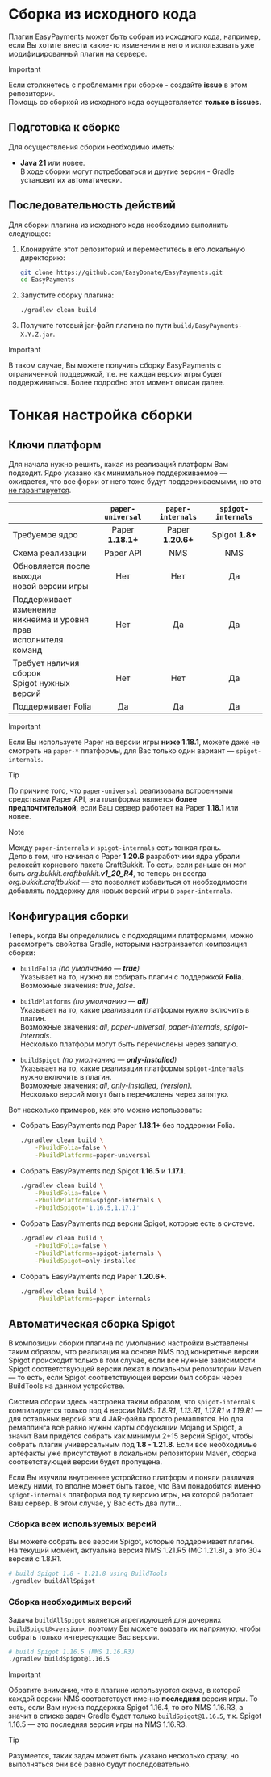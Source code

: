 # Сборка из исходного кода
Плагин EasyPayments может быть собран из исходного кода, например, если Вы хотите внести какие-то изменения
в него и использовать уже модифицированный плагин на сервере.

> [!IMPORTANT]
> Если столкнетесь с проблемами при сборке - создайте **issue** в этом репозитории.<br>
> Помощь со сборкой из исходного кода осуществляется **только в issues**.

## Подготовка к сборке
Для осуществления сборки необходимо иметь:
- **Java 21** или новее.<br>
  В ходе сборки могут потребоваться и другие версии - Gradle установит их автоматически.

## Последовательность действий
Для сборки плагина из исходного кода необходимо выполнить следующее:
1. Клонируйте этот репозиторий и переместитесь в его локальную директорию:
   ```bash
   git clone https://github.com/EasyDonate/EasyPayments.git
   cd EasyPayments
   ```
2. Запустите сборку плагина:
   ```bash
   ./gradlew clean build
   ```
3. Получите готовый jar-файл плагина по пути `build/EasyPayments-X.Y.Z.jar`.

> [!IMPORTANT]
> В таком случае, Вы можете получить сборку EasyPayments с ограниченной поддержкой,
> т.е. не каждая версия игры будет поддерживаться. Более подробно этот момент описан далее.

# Тонкая настройка сборки

## Ключи платформ
Для начала нужно решить, какая из реализаций платформ Вам подходит. Ядро указано
как минимальное поддерживаемое — ожидается, что все форки от него тоже будут
поддерживаемыми, но это [не гарантируется](/docs/3rd-party-platforms.md).

|                                                                        | `paper-universal` | `paper-internals` | `spigot-internals` |
|------------------------------------------------------------------------|:-----------------:|:-----------------:|:------------------:|
| Требуемое ядро                                                         | Paper **1.18.1+** | Paper **1.20.6+** |  Spigot **1.8+**   |
| Схема реализации                                                       |     Paper API     |        NMS        |        NMS         |
| Обновляется после выхода<br>новой версии игры                          |        Нет        |        Нет        |         Да         |
| Поддерживает изменение<br>никнейма и уровня прав<br>исполнителя команд |        Нет        |        Да         |         Да         |
| Требует наличия сборок<br>Spigot нужных версий                         |        Нет        |        Нет        |         Да         |
| Поддерживает Folia                                                     |        Да         |        Да         |         Да         |

> [!IMPORTANT]
> Если Вы используете Paper на версии игры **ниже 1.18.1**, можете даже не смотреть на
> `paper-*` платформы, для Вас только один вариант — `spigot-internals`.

> [!TIP]
> По причине того, что `paper-universal` реализована встроенными средствами Paper API,
> эта платформа является **более предпочтительной**, если Ваш сервер работает на
> Paper **1.18.1** или новее.

> [!NOTE]
> Между `paper-internals` и `spigot-internals` есть тонкая грань.<br>
> Дело в том, что начиная с Paper **1.20.6** разработчики ядра убрали релокейт
> корневого пакета CraftBukkit. То есть, если раньше он мог быть *org.bukkit.craftbukkit.**v1_20_R4***,
> то теперь он всегда *org.bukkit.craftbukkit* — это позволяет избавиться от необходимости
> добавлять поддержку для новых версий игры в `paper-internals`.

## Конфигурация сборки
Теперь, когда Вы определились с подходящими платформами, можно рассмотреть свойства Gradle,
которыми настраивается композиция сборки:

- `buildFolia` *(по умолчанию — **true**)*<br>
  Указывает на то, нужно ли собирать плагин с поддержкой **Folia**.<br>
  Возможные значения: *true*, *false*.

- `buildPlatforms` *(по умолчанию — **all**)*<br>
  Указывает на то, какие реализации платформы нужно включить в плагин.<br>
  Возможные значения: *all*, *paper-universal*, *paper-internals*, *spigot-internals*.<br>
  Несколько платформ могут быть перечислены через запятую.

- `buildSpigot` *(по умолчанию — **only-installed**)*<br>
  Указывает на то, какие реализации платформы `spigot-internals` нужно включить в плагин.<br>
  Возможные значения: *all*, *only-installed*, *(version)*.<br>
  Несколько версий могут быть перечислены через запятую.

Вот несколько примеров, как это можно использовать:
- Собрать EasyPayments под Paper **1.18.1+** без поддержки Folia.
  ```bash
  ./gradlew clean build \
      -PbuildFolia=false \
      -PbuildPlatforms=paper-universal
  ```
- Собрать EasyPayments под Spigot **1.16.5** и **1.17.1**.
  ```bash
  ./gradlew clean build \
      -PbuildFolia=false \
      -PbuildPlatforms=spigot-internals \
      -PbuildSpigot='1.16.5,1.17.1'
  ```
- Собрать EasyPayments под версии Spigot, которые есть в системе.
  ```bash
  ./gradlew clean build \
      -PbuildFolia=false \
      -PbuildPlatforms=spigot-internals \
      -PbuildSpigot=only-installed
  ```
- Собрать EasyPayments под Paper **1.20.6+**.
  ```bash
  ./gradlew clean build \
      -PbuildPlatforms=paper-internals
  ```

## Автоматическая сборка Spigot
В композиции сборки плагина по умолчанию настройки выставлены таким образом, что реализация
на основе NMS под конкретные версии Spigot происходит только в том случае, если все нужные
зависимости Spigot соответствующей версии лежат в локальном репозитории Maven — то есть,
если Spigot соответствующей версии был собран через BuildTools на данном устройстве.

Система сборки здесь настроена таким образом, что `spigot-internals` компилируется только
под 4 версии NMS: *1.8.R1*, *1.13.R1*, *1.17.R1* и *1.19.R1* — для остальных версий эти
4 JAR-файла просто ремаппятся. Но для ремаппинга всё равно нужны карты обфускации Mojang
и Spigot, а значит Вам придётся собрать как минимум 2+15 версий Spigot, чтобы собрать
плагин универсальным под **1.8 - 1.21.8**. Если все необходимые артефакты уже присутствуют
в локальном репозитории Maven, сборка соответствующей версии будет пропущена.

Если Вы изучили внутреннее устройство платформ и поняли различия между ними, то вполне
может быть такое, что Вам понадобится именно `spigot-internals` платформа под ту версию
игры, на которой работает Ваш сервер. В этом случае, у Вас есть два пути...

### Сборка всех используемых версий
Вы можете собрать все версии Spigot, которые поддерживает плагин.<br>
На текущий момент, актуальна версия NMS 1.21.R5 (MC 1.21.8), а это 30+ версий с 1.8.R1.
```bash
# build Spigot 1.8 - 1.21.8 using BuildTools
./gradlew buildAllSpigot
```

### Сборка необходимых версий
Задача `buildAllSpigot` является агрегирующей для дочерних `buildSpigot@<version>`,
поэтому Вы можете вызвать их напрямую, чтобы собрать только интересующие Вас версии.
```bash
# build Spigot 1.16.5 (NMS 1.16.R3)
./gradlew buildSpigot@1.16.5
```

> [!IMPORTANT]
> Обратите внимание, что в плагине используются схема, в которой каждой версии NMS
> соответствует именно **последняя** версия игры. То есть, если Вам нужна поддержка
> Spigot 1.16.4, то это NMS 1.16.R3, а значит в списке задач Gradle будет только
> `buildSpigot@1.16.5`, т.к. Spigot 1.16.5 — это последняя версия игры на NMS 1.16.R3.

> [!TIP]
> Разумеется, таких задач может быть указано несколько сразу, но выполняться они всё
> равно будут последовательно.
